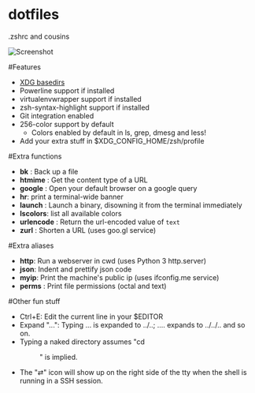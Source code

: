 dotfiles
========

.zshrc and cousins

![Screenshot](https://mediacru.sh/2g86pkZOOhR_.png "Screenshot of zsh with the .zshrc")


#Features

* [XDG basedirs](http://standards.freedesktop.org/basedir-spec/basedir-spec-latest.html)
* Powerline support if installed
* virtualenvwrapper support if installed
* zsh-syntax-highlight support if installed 
* Git integration enabled
* 256-color support by default
  * Colors enabled by default in ls, grep, dmesg and less!
* Add your extra stuff in $XDG_CONFIG_HOME/zsh/profile

#Extra functions

* **bk** <file>: Back up a file
* **htmime** <url>: Get the content type of a URL
* **google** <query>: Open your default browser on a google query
* **hr**: print a terminal-wide banner
* **launch** <app> <args>: Launch a binary, disowning it from the terminal immediately
* **lscolors**: list all available colors
* **urlencode** <text>: Return the url-encoded value of `text`
* **zurl** <url>: Shorten a URL (uses goo.gl service)


#Extra aliases

* **http**: Run a webserver in cwd (uses Python 3 http.server)
* **json**: Indent and prettify json code
* **myip**: Print the machine's public ip (uses ifconfig.me service)
* **perms** <args>: Print file permissions (octal and text)


#Other fun stuff

* Ctrl+E: Edit the current line in your $EDITOR
* Expand "...": Typing ... is expanded to ../..; .... expands to ../../.. and so on.
* Typing a naked directory assumes "cd <dir>" is implied.
* The "⇄" icon will show up on the right side of the tty when the shell is running in a SSH session.
